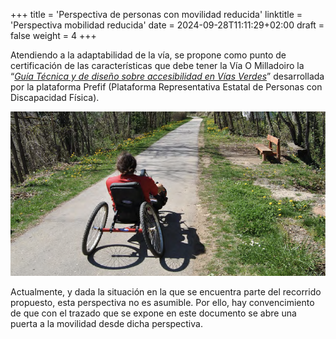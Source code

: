 +++
title = 'Perspectiva de personas con movilidad reducida'
linktitle = 'Perspectiva mobilidad reducida'
date = 2024-09-28T11:11:29+02:00
draft = false
weight = 4
+++

Atendiendo a la adaptabilidad de la vía, se propone como punto de certificación de las características que debe tener la Vía O Milladoiro la “[*Guía Técnica y de diseño sobre accesibilidad en Vías Verdes*][1]” desarrollada por la plataforma Prefif (Plataforma Representativa Estatal de Personas con Discapacidad Física).

![Perspectiva desde la movilidad reducida](img/perspectiva-movilidad-reducida.png)

Actualmente, y dada la situación en la que se encuentra parte del recorrido propuesto, esta perspectiva no es asumible. Por ello, hay convencimiento de que con el trazado que se expone en este documento se abre una puerta a la movilidad desde dicha perspectiva.

<!-- Referencias externas -->
[1]: https://old.viasverdes.com/VVandalucia/pdf/GuiaTecnicaAccesibilidad-ViasVerdes.pdf 'Guía Técnica y de diseño sobre accesibilidad en Vías Verdes'
